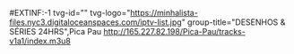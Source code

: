 #EXTINF:-1 tvg-id="" tvg-logo="https://minhalista-files.nyc3.digitaloceanspaces.com/iptv-list.jpg" group-title="DESENHOS & SÉRIES 24HRS",Pica Pau
http://165.227.82.198/Pica-Pau/tracks-v1a1/index.m3u8
